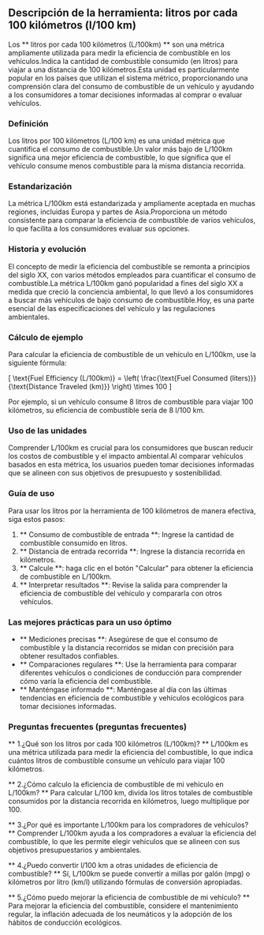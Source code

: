 ## Descripción de la herramienta: litros por cada 100 kilómetros (l/100 km)

Los ** litros por cada 100 kilómetros (L/100km) ** son una métrica ampliamente utilizada para medir la eficiencia de combustible en los vehículos.Indica la cantidad de combustible consumido (en litros) para viajar a una distancia de 100 kilómetros.Esta unidad es particularmente popular en los países que utilizan el sistema métrico, proporcionando una comprensión clara del consumo de combustible de un vehículo y ayudando a los consumidores a tomar decisiones informadas al comprar o evaluar vehículos.

### Definición
Los litros por 100 kilómetros (L/100 km) es una unidad métrica que cuantifica el consumo de combustible.Un valor más bajo de L/100km significa una mejor eficiencia de combustible, lo que significa que el vehículo consume menos combustible para la misma distancia recorrida.

### Estandarización
La métrica L/100km está estandarizada y ampliamente aceptada en muchas regiones, incluidas Europa y partes de Asia.Proporciona un método consistente para comparar la eficiencia de combustible de varios vehículos, lo que facilita a los consumidores evaluar sus opciones.

### Historia y evolución
El concepto de medir la eficiencia del combustible se remonta a principios del siglo XX, con varios métodos empleados para cuantificar el consumo de combustible.La métrica L/100km ganó popularidad a fines del siglo XX a medida que creció la conciencia ambiental, lo que llevó a los consumidores a buscar más vehículos de bajo consumo de combustible.Hoy, es una parte esencial de las especificaciones del vehículo y las regulaciones ambientales.

### Cálculo de ejemplo
Para calcular la eficiencia de combustible de un vehículo en L/100km, use la siguiente fórmula:

\[ \text{Fuel Efficiency (L/100km)} = \left( \frac{\text{Fuel Consumed (liters)}}{\text{Distance Traveled (km)}} \right) \times 100 \]

Por ejemplo, si un vehículo consume 8 litros de combustible para viajar 100 kilómetros, su eficiencia de combustible sería de 8 l/100 km.

### Uso de las unidades
Comprender L/100km es crucial para los consumidores que buscan reducir los costos de combustible y el impacto ambiental.Al comparar vehículos basados ​​en esta métrica, los usuarios pueden tomar decisiones informadas que se alineen con sus objetivos de presupuesto y sostenibilidad.

### Guía de uso
Para usar los litros por la herramienta de 100 kilómetros de manera efectiva, siga estos pasos:
1. ** Consumo de combustible de entrada **: Ingrese la cantidad de combustible consumido en litros.
2. ** Distancia de entrada recorrida **: Ingrese la distancia recorrida en kilómetros.
3. ** Calcule **: haga clic en el botón "Calcular" para obtener la eficiencia de combustible en L/100km.
4. ** Interpretar resultados **: Revise la salida para comprender la eficiencia de combustible del vehículo y compararla con otros vehículos.

### Las mejores prácticas para un uso óptimo
- ** Mediciones precisas **: Asegúrese de que el consumo de combustible y la distancia recorridos se midan con precisión para obtener resultados confiables.
- ** Comparaciones regulares **: Use la herramienta para comparar diferentes vehículos o condiciones de conducción para comprender cómo varía la eficiencia del combustible.
- ** Manténgase informado **: Manténgase al día con las últimas tendencias en eficiencia de combustible y vehículos ecológicos para tomar decisiones informadas.

### Preguntas frecuentes (preguntas frecuentes)

** 1.¿Qué son los litros por cada 100 kilómetros (L/100km)? **
L/100km es una métrica utilizada para medir la eficiencia del combustible, lo que indica cuántos litros de combustible consume un vehículo para viajar 100 kilómetros.

** 2.¿Cómo calculo la eficiencia de combustible de mi vehículo en L/100km? **
Para calcular L/100 km, divida los litros totales de combustible consumidos por la distancia recorrida en kilómetros, luego multiplique por 100.

** 3.¿Por qué es importante L/100km para los compradores de vehículos? **
Comprender L/100km ayuda a los compradores a evaluar la eficiencia del combustible, lo que les permite elegir vehículos que se alineen con sus objetivos presupuestarios y ambientales.

** 4.¿Puedo convertir l/100 km a otras unidades de eficiencia de combustible? **
Sí, L/100km se puede convertir a millas por galón (mpg) o kilómetros por litro (km/l) utilizando fórmulas de conversión apropiadas.

** 5.¿Cómo puedo mejorar la eficiencia de combustible de mi vehículo? **
Para mejorar la eficiencia del combustible, considere el mantenimiento regular, la inflación adecuada de los neumáticos y la adopción de los hábitos de conducción ecológicos.